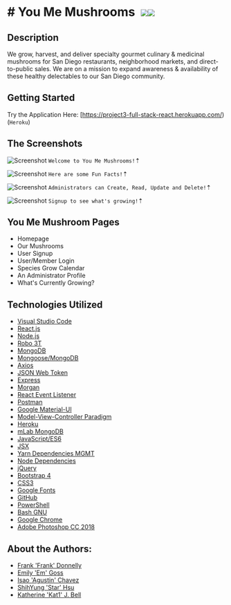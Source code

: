 # &#35; You Me Mushrooms&nbsp;&nbsp;<img src="https://img.icons8.com/cotton/48/000000/mushroom.png"><img src="https://img.icons8.com/color/48/000000/food.png">

## Description
We grow, harvest, and deliver specialty gourmet culinary & medicinal mushrooms for San Diego restaurants, neighborhood markets, and direct-to-public sales. We are on a mission to expand awareness & availability of these healthy delectables to our San Diego community.

## Getting Started
Try the Application Here: [https://project3-full-stack-react.herokuapp.com/) (`Heroku`)

## The Screenshots
![Screenshot](/public/assets/images/demo-01.png)
`Welcome to You Me Mushrooms!`&#8673;

![Screenshot](/public/assets/images/demo-02.png)
`Here are some Fun Facts!`&#8673;

![Screenshot](/public/assets/images/demo-03.png)
`Administrators can Create, Read, Update and Delete!`&#8673;

![Screenshot](/public/assets/images/demo-04.png)
`Signup to see what's growing!`&#8673;

## You Me Mushroom Pages
* Homepage
* Our Mushrooms
* User Signup
* User/Member Login
* Species Grow Calendar
* An Administrator Profile
* What's Currently Growing?

## Technologies Utilized
* [Visual Studio Code](https://code.visualstudio.com/)
* [React.js](https://reactjs.org)
* [Node.js](https://nodejs.org/en)
* [Robo 3T](https://robomongo.org)
* [MongoDB](https://www.mongodb.com)
* [Mongoose/MongoDB](https://mongoosejs.com)
* [Axios](https://www.npmjs.com/package/axios)
* [JSON Web Token](https://www.npmjs.com/package/jsonwebtoken)
* [Express](https://www.npmjs.com/package/express)
* [Morgan](https://www.npmjs.com/package/morgan/v/1.1.1)
* [React Event Listener](https://www.npmjs.com/package/react-event-listener)
* [Postman](https://www.getpostman.com)
* [Google Material-UI](https://material-ui.com)
* [Model-View-Controller Paradigm](https://www.tutorialspoint.com/mvc_framework/mvc_framework_introduction.htm)
* [Heroku](https://www.heroku.com)
* [mLab MongoDB](https://elements.heroku.com/addons/mongolab)
* [JavaScript/ES6](http://es6-features.org/#Constants)
* [JSX](https://reactjs.org/docs/introducing-jsx.html)
* [Yarn Dependencies MGMT](https://yarnpkg.com/en)
* [Node Dependencies](https://nodejs.org/en)
* [jQuery](https://jquery.com/download)
* [Bootstrap 4](https://getbootstrap.com)
* [CSS3](https://developer.mozilla.org/en-US/docs/Web/CSS/CSS3)
* [Google Fonts](https://fonts.google.com)
* [GitHub](https://github.com)
* [PowerShell](https://docs.microsoft.com/en-us/powershell/scripting/overview?view=powershell-6)
* [Bash GNU](https://www.gnu.org/software/bash)
* [Google Chrome](https://www.google.com/chrome)
* [Adobe Photoshop CC 2018](https://www.google.com/chrome)


## About the Authors:
* [Frank 'Frank' Donnelly](https://github.com/FSDonnelly)
* [Emily 'Em' Goss](https://github.com/SanDiegoEMG)
* [Isao 'Agustin' Chavez](https://github.com/isao92)
* [ShihYung 'Star' Hsu](https://github.com/star104)
* [Katherine 'Kat1' J. Bell](https://github.com/katbytes)
